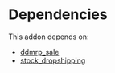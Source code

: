 # Dependencies

This addon depends on:

- [ddmrp_sale](../../../../odoo-bringout-oca-ddmrp-ddmrp_sale)
- [stock_dropshipping](../../../../../oca-ocb-warehouse/odoo-bringout-oca-ocb-stock_dropshipping)
